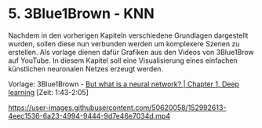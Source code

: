 # 5. 3Blue1Brown - KNN
Nachdem in den vorherigen Kapiteln verschiedene Grundlagen dargestellt wurden, sollen diese nun verbunden werden um komplexere Szenen zu erstellen. Als vorlage dienen dafür Grafiken aus den Videos von 3Blue1Brow auf YouTube.
In diesem Kapitel soll eine Visualisierung eines einfachen künstlichen neuronalen Netzes erzeugt werden.

Vorlage: 3Blue1Brown - [But what is a neural network? | Chapter 1, Deep learning](https://www.youtube.com/watch?v=aircAruvnKk&t=103s) [Zeit: 1:43-2:05]

https://user-images.githubusercontent.com/50620058/152992613-4eec1536-6a23-4994-9444-9d7e46e7034d.mp4

